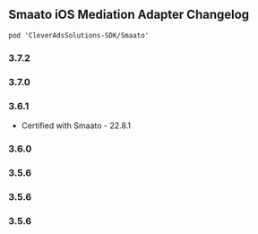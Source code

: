 ## Smaato iOS Mediation Adapter Changelog
`pod 'CleverAdsSolutions-SDK/Smaato'`

### 3.7.2

### 3.7.0

### 3.6.1
- Certified with Smaato - 22.8.1

### 3.6.0

### 3.5.6

### 3.5.6

### 3.5.6
